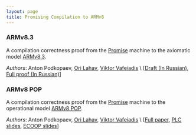 ```yaml
---
layout: page
title: Promising Compilation to ARMv8
---
```

### ARMv8.3
A compilation correctness proof from the [Promise](http://sf.snu.ac.kr/promise-concurrency/) machine to
the axiomatic model [ARMv8.3](http://www.cl.cam.ac.uk/~pes20/armv8-mca/).

_Authors_: Anton Podkopaev, [Ori Lahav](https://people.mpi-sws.org/~orilahav/), [Viktor Vafeiadis](https://people.mpi-sws.org/~viktor/) \\
[[Draft (In Russian)](https://drive.google.com/file/d/18uKTXswnpW5TVdgjLr2e0EvdSIFZYa4J/view?usp=sharing),
 [Full proof (In Russian)](https://drive.google.com/open?id=1l0v7XB2PMCcq-y18oJaIIUiHTN3NU_C9)]

### ARMv8 POP
A compilation correctness proof from the [Promise](http://sf.snu.ac.kr/promise-concurrency/) machine to the operational model
[ARMv8 POP](http://www.cl.cam.ac.uk/~sf502/popl16/index.html).

_Authors_: Anton Podkopaev, [Ori Lahav](https://people.mpi-sws.org/~orilahav/), [Viktor Vafeiadis](https://people.mpi-sws.org/~viktor/) \\
[[Full paper](https://drive.google.com/file/d/0B3UPtzTx9FB1eVdDMl9wVVgyUzA/view?usp=sharing),
 [PLC slides](https://drive.google.com/open?id=0B3UPtzTx9FB1bVc4UC1SaHhmQ2s),
 [ECOOP slides](https://drive.google.com/open?id=0B3UPtzTx9FB1SW1EMGt4aFAtcGc)]
